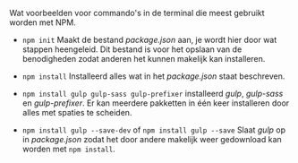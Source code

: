 Wat voorbeelden voor commando's in de terminal die meest gebruikt worden met NPM.

- `npm init`
  Maakt de bestand _package.json_ aan, je wordt hier door wat stappen heengeleid. Dit bestand is voor het opslaan van de benodigheden zodat anderen het kunnen makelijk kan installeren.

- `npm install`
  Installeerd alles wat in het _package.json_ staat beschreven.

- `npm install gulp gulp-sass gulp-prefixer`
  installeerd _gulp_, _gulp-sass_ en _gulp-prefixer_. Er kan meerdere pakketten in één keer installeren door alles met spaties te scheiden.

- `npm install gulp --save-dev` of `npm install gulp --save`
  Slaat _gulp_ op in _package.json_ zodat het door andere makelijk weer gedownload kan worden met `npm install`.
